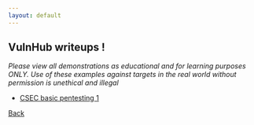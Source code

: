 ```yaml
---
layout: default
---
```


## VulnHub writeups !

_Please view all demonstrations as educational and for learning purposes ONLY. Use of these examples against targets in the real world without permission is unethical and illegal_

* [CSEC basic pentesting 1](./VulnHub-csec.html)





[Back](./)
